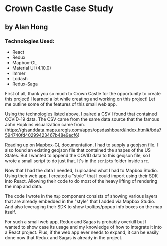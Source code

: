 # Crown Castle Case Study

## by Alan Hong

### Technologies Used:

- React
- Redux
- Mapbox-GL
- Material UI (4.10.0)
- Immer
- Lodash
- Redux-Saga

First of all, thank you so much to Crown Castle for the opportunity to create this project! I learned a lot while creating and working on this project! Let me outline some of the features of this small web app.

Using the technologies listed above, I paired a CSV I found that contained COVID-19 data. The CSV came from the same data source that the famous John Hopkins visualization came from. (https://gisanddata.maps.arcgis.com/apps/opsdashboard/index.html#/bda7594740fd40299423467b48e9ecf6)

Reading up on Mapbox-GL documentation, I had to supply a geojson file. I also found an existing geojson file that contained the shapes of the US States. But I wanted to append the COVID data to this geojson file, so I wrote a small script to do just that. It's in the `scripts` folder inside `src`.

Now that I had the data I needed, I uploaded what I had to Mapbox Studio. Using their web app, I created a "style" that I could import using their SDK into React. Allowing their code to do most of the heavy lifting of rendering the map and data.

The code I wrote in the `Map` component consists of showing various layers that are already embedded in the "style" that I added via Mapbox Studio. And also leveraging their SDK to show tooltips/popup info boxes on the map itself.

For such a small web app, Redux and Sagas is probably overkill but I wanted to show case its usage and my knowledge of how to integrate it into a React project. Plus, if the web app ever needs to expand, it can be easily done now that Redux and Sagas is already in the project.
